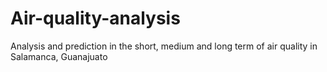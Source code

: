 # Air-quality-analysis
Analysis and prediction in the short, medium and long term of air quality in Salamanca, Guanajuato
